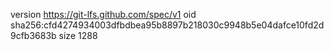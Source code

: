 version https://git-lfs.github.com/spec/v1
oid sha256:cfd4274934003dfbdbea95b8897b218030c9948b5e04dafce10fd2d9cfb3683b
size 1288
